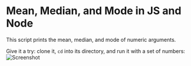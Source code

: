 Mean, Median, and Mode in JS and Node
=====================================

This script prints the mean, median, and mode of numeric arguments.

Give it a try: clone it, `cd` into its directory, and run it with a set of numbers:
![Screenshot](https://github.com/david-davidson/meanMedianMode/blob/master/screenshot.png)